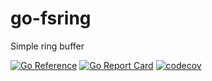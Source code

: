 # go-fsring
Simple ring buffer

[![Go Reference](https://pkg.go.dev/badge/github.com/takanoriyanagitani/go-fsring.svg)](https://pkg.go.dev/github.com/takanoriyanagitani/go-fsring)
[![Go Report Card](https://goreportcard.com/badge/github.com/takanoriyanagitani/go-fsring)](https://goreportcard.com/report/github.com/takanoriyanagitani/go-fsring)
[![codecov](https://codecov.io/gh/takanoriyanagitani/go-fsring/branch/main/graph/badge.svg?token=Q4FFFYLX37)](https://codecov.io/gh/takanoriyanagitani/go-fsring)
